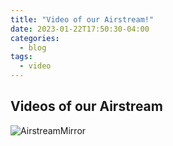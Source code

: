 ```yaml
---
title: "Video of our Airstream!"
date: 2023-01-22T17:50:30-04:00
categories:
  - blog
tags:
  - video
---
```


## Videos of our Airstream

![AirstreamMirror](https://photos.google.com/album/AF1QipNhtbz6RIbzyLk3unxr4dDGkz64EnluTHVnZ8iQ/photo/AF1QipPwg9bnCc4SlZlFv8SwkGswCCQyM_K_YV5hj9iP)

